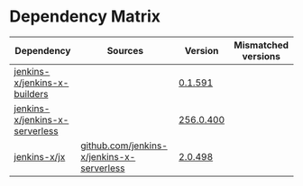 # Dependency Matrix

Dependency | Sources | Version | Mismatched versions
---------- | ------- | ------- | -------------------
[jenkins-x/jenkins-x-builders](https://github.com/jenkins-x/jenkins-x-builders) |  | [0.1.591]() | 
[jenkins-x/jenkins-x-serverless](https://github.com/jenkins-x/jenkins-x-serverless) |  | [256.0.400](https://github.com/jenkins-x/jenkins-x-serverless/releases/tag/v256.0.400) | 
[jenkins-x/jx](https://github.com/jenkins-x/jx) | [github.com/jenkins-x/jenkins-x-serverless](https://github.com/jenkins-x/jenkins-x-serverless) | [2.0.498](https://github.com/jenkins-x/jx/releases/tag/v2.0.498) | 
